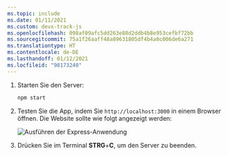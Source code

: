 ```yaml
---
ms.topic: include
ms.date: 01/11/2021
ms.custom: devx-track-js
ms.openlocfilehash: 098af09afc5dd263e88d2ddb4b8e953cefbf72bb
ms.sourcegitcommit: 75a1f26aaff48a89631805df4b4a0c006de6a271
ms.translationtype: HT
ms.contentlocale: de-DE
ms.lasthandoff: 01/12/2021
ms.locfileid: "98173240"
---
```

1. Starten Sie den Server:

    ```bash
    npm start
    ```

1. Testen Sie die App, indem Sie `http://localhost:3000` in einem Browser öffnen. Die Website sollte wie folgt angezeigt werden:

    ![Ausführen der Express-Anwendung](../media/deploy-azure/express.png)

1. Drücken Sie im Terminal **STRG**+**C**, um den Server zu beenden.